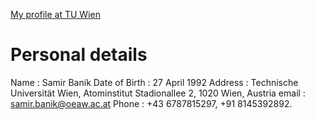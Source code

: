 [My profile at TU Wien](https://tiss.tuwien.ac.at/person/360919.html)


# Personal details

Name : Samir Banik
Date of Birth : 27 April 1992
Address : Technische Universität Wien, Atominstitut
Stadionallee 2, 1020 Wien, Austria
email : samir.banik@oeaw.ac.at
Phone : +43 6787815297, +91 8145392892.

